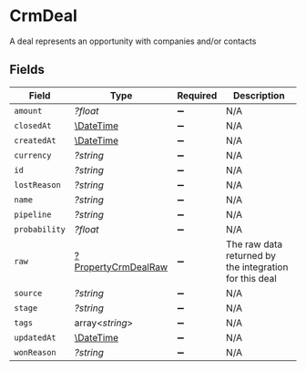 # CrmDeal

A deal represents an opportunity with companies and/or contacts


## Fields

| Field                                                            | Type                                                             | Required                                                         | Description                                                      |
| ---------------------------------------------------------------- | ---------------------------------------------------------------- | ---------------------------------------------------------------- | ---------------------------------------------------------------- |
| `amount`                                                         | *?float*                                                         | :heavy_minus_sign:                                               | N/A                                                              |
| `closedAt`                                                       | [\DateTime](https://www.php.net/manual/en/class.datetime.php)    | :heavy_minus_sign:                                               | N/A                                                              |
| `createdAt`                                                      | [\DateTime](https://www.php.net/manual/en/class.datetime.php)    | :heavy_minus_sign:                                               | N/A                                                              |
| `currency`                                                       | *?string*                                                        | :heavy_minus_sign:                                               | N/A                                                              |
| `id`                                                             | *?string*                                                        | :heavy_minus_sign:                                               | N/A                                                              |
| `lostReason`                                                     | *?string*                                                        | :heavy_minus_sign:                                               | N/A                                                              |
| `name`                                                           | *?string*                                                        | :heavy_minus_sign:                                               | N/A                                                              |
| `pipeline`                                                       | *?string*                                                        | :heavy_minus_sign:                                               | N/A                                                              |
| `probability`                                                    | *?float*                                                         | :heavy_minus_sign:                                               | N/A                                                              |
| `raw`                                                            | [?PropertyCrmDealRaw](../../models/shared/PropertyCrmDealRaw.md) | :heavy_minus_sign:                                               | The raw data returned by the integration for this deal           |
| `source`                                                         | *?string*                                                        | :heavy_minus_sign:                                               | N/A                                                              |
| `stage`                                                          | *?string*                                                        | :heavy_minus_sign:                                               | N/A                                                              |
| `tags`                                                           | array<*string*>                                                  | :heavy_minus_sign:                                               | N/A                                                              |
| `updatedAt`                                                      | [\DateTime](https://www.php.net/manual/en/class.datetime.php)    | :heavy_minus_sign:                                               | N/A                                                              |
| `wonReason`                                                      | *?string*                                                        | :heavy_minus_sign:                                               | N/A                                                              |